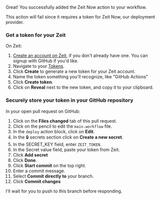 Great! You successfully added the Zeit Now action to your workflow.

This action will fail since it requires a token for Zeit Now, our deployment provider.

### Get a token for your Zeit

On Zeit:
1. [Create an account on Zeit](https://zeit.co/signup?next=%2Fdashboard), if you don't already have one. You can signup with GitHub if you'd like. 
1. Navigate to your [Tokens](https://zeit.co/account/tokens).
1. Click **Create** to generate a new token for your Zeit account.
1. Name the token something you'll recognize, like "GitHub Actions"
1. Click **Create token**.
1. Click on **Reveal** next to the new token, and copy it to your clipboard. 

### Securely store your token in your GitHub repository

In your open pull request on GitHub:
1. Click on the **Files changed** tab of this pull request.
1. Click on the pencil to edit the `main.workflow` file. 
1. In the `deploy` action block, click on **Edit**.
1. In the :lock: secrets section click on **Create a new secret**.
1. In the SECRET_KEY field, enter `ZEIT_TOKEN`.
1. In the Secret value field, paste your token from Zeit.
1. Click **Add secret**
1. Click **Done**.
1. Click **Start commit** on the top right. 
1. Enter a commit message.
1. Select **Commit directly to** your branch.
1. Click **Commit changes**

I'll wait for you to push to this branch before responding. 